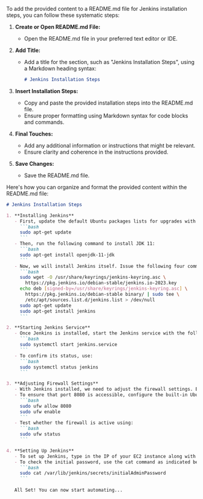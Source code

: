 To add the provided content to a README.md file for Jenkins installation steps, you can follow these systematic steps:

1. **Create or Open README.md File:**
    - Open the README.md file in your preferred text editor or IDE.

2. **Add Title:**
    - Add a title for the section, such as "Jenkins Installation Steps", using a Markdown heading syntax:
        ```markdown
        # Jenkins Installation Steps
        ```

3. **Insert Installation Steps:**
    - Copy and paste the provided installation steps into the README.md file.
    - Ensure proper formatting using Markdown syntax for code blocks and commands.

4. **Final Touches:**
    - Add any additional information or instructions that might be relevant.
    - Ensure clarity and coherence in the instructions provided.

5. **Save Changes:**
    - Save the README.md file.

Here's how you can organize and format the provided content within the README.md file:

```markdown
# Jenkins Installation Steps

1. **Installing Jenkins**
   - First, update the default Ubuntu packages lists for upgrades with the following command:
     ```bash
     sudo apt-get update
     ```
   - Then, run the following command to install JDK 11:
     ```bash
     sudo apt-get install openjdk-11-jdk
     ```
   - Now, we will install Jenkins itself. Issue the following four commands in sequence to initiate the installation from the Jenkins repository:
     ```bash
     sudo wget -O /usr/share/keyrings/jenkins-keyring.asc \
       https://pkg.jenkins.io/debian-stable/jenkins.io-2023.key
     echo deb [signed-by=/usr/share/keyrings/jenkins-keyring.asc] \
       https://pkg.jenkins.io/debian-stable binary/ | sudo tee \
       /etc/apt/sources.list.d/jenkins.list > /dev/null
     sudo apt-get update
     sudo apt-get install jenkins
     ```

2. **Starting Jenkins Service**
   - Once Jenkins is installed, start the Jenkins service with the following command:
     ```bash
     sudo systemctl start jenkins.service
     ```
   - To confirm its status, use:
     ```bash
     sudo systemctl status jenkins
     ```

3. **Adjusting Firewall Settings**
   - With Jenkins installed, we need to adjust the firewall settings. By default, Jenkins will run on port 8080.
   - To ensure that port 8080 is accessible, configure the built-in Ubuntu firewall (ufw). Open the port and enable the firewall with the following commands:
     ```bash
     sudo ufw allow 8080
     sudo ufw enable
     ```
   - Test whether the firewall is active using:
     ```bash
     sudo ufw status
     ```

4. **Setting Up Jenkins**
   - To set up Jenkins, type in the IP of your EC2 instance along with the port number in a web browser. The Jenkins setup wizard will open.
   - To check the initial password, use the cat command as indicated below:
     ```bash
     sudo cat /var/lib/jenkins/secrets/initialAdminPassword
     ```
   
   All Set! You can now start automating...
```
